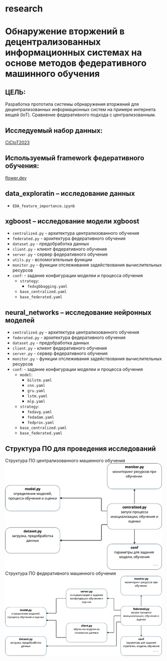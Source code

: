 # research
# Обнаружение вторжений в децентрализованных информационных системах на основе методов федеративного машинного обучения

## ЦЕЛЬ:
Разработка прототипа системы обрнаружения вторжений для децентрализованных информационных систем на примере интернета вещей (IoT).
Сравнение федеративного подхода с централизованным.

## Исследуемый набор данных:
[CiCIoT2023](https://www.unb.ca/cic/datasets/iotdataset-2023.html)

## Используемый framework федеративного обучения:
[flower.dev](https://flower.dev)

## data_exploratin – исследование данных
- `EDA_feature_importance.ipynb`

## xgboost – исследование модели xgboost
- `centralized.py` - архитектура централизованного обучения
- `federated.py` - архитектура федеративного обучения
- `dataset.py` - предобработка данных
- `client.py` - клиент федеративного обучения
- `server.py` - сервер федеративного обучения
- `utils.py` - вспомогательные функции
- `monitor.py` - функции отслеживания задействования вычислительных ресурсов
- `conf`: - задание конфигурации моделеи и процесса обучения
  - `strategy`:
    - `fedxgbbagging.yaml`   
  - `base_centralized.yaml`
  - `base_federated.yaml` 
  

## neural_networks – исследование нейронных моделей
- `centralized.py` - архитектура централизованного обучения
- `federated.py` - архитектура федеративного обучения
- `dataset.py` - предобработка данных
- `client.py` - клиент федеративного обучения
- `server.py` - сервер федеративного обучения
- `monitor.py` - функции отслеживания задействования вычислительных ресурсов
- `conf`: - задание конфигурации моделеи и процесса обучения
  - `model`:
    - `bilstm.yaml`
    - `cnn.yaml`
    - `gru.yaml`
    - `lstm.yaml`
    - `mlp.yaml`
  - `strategy`:
    - `fedavg.yaml`
    - `fedadam.yaml`
    - `fedprox.yaml`
  - `base_centralized.yaml`
  - `base_federated.yaml`

## Структура ПО для проведения исследований
Структура ПО централизованного машинного обучения
![Структура ПО централизованного машинного обучения](structure_centr.png)
Структура ПО федеративного машинного обучения
![Структура ПО федеративного машинного обучения](structure_federat.png)


